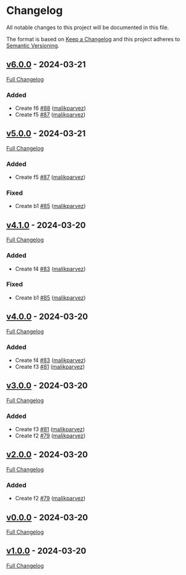 <!-- markdownlint-disable MD024 -->
# Changelog

All notable changes to this project will be documented in this file.

The format is based on [Keep a Changelog](http://keepachangelog.com/en/1.0.0/) and this project adheres to [Semantic Versioning](http://semver.org).

## [v6.0.0](https://github.com/malikparvez/branching_strategy/tree/v6.0.0) - 2024-03-21

[Full Changelog](https://github.com/malikparvez/branching_strategy/compare/v5.0.0...v6.0.0)

### Added

- Create f6 [#88](https://github.com/malikparvez/branching_strategy/pull/88) ([malikparvez](https://github.com/malikparvez))
- Create f5 [#87](https://github.com/malikparvez/branching_strategy/pull/87) ([malikparvez](https://github.com/malikparvez))

## [v5.0.0](https://github.com/malikparvez/branching_strategy/tree/v5.0.0) - 2024-03-21

[Full Changelog](https://github.com/malikparvez/branching_strategy/compare/v4.1.0...v5.0.0)

### Added

- Create f5 [#87](https://github.com/malikparvez/branching_strategy/pull/87) ([malikparvez](https://github.com/malikparvez))

### Fixed

- Create b1 [#85](https://github.com/malikparvez/branching_strategy/pull/85) ([malikparvez](https://github.com/malikparvez))

## [v4.1.0](https://github.com/malikparvez/branching_strategy/tree/v4.1.0) - 2024-03-20

[Full Changelog](https://github.com/malikparvez/branching_strategy/compare/v4.0.0...v4.1.0)

### Added

- Create f4 [#83](https://github.com/malikparvez/branching_strategy/pull/83) ([malikparvez](https://github.com/malikparvez))

### Fixed

- Create b1 [#85](https://github.com/malikparvez/branching_strategy/pull/85) ([malikparvez](https://github.com/malikparvez))

## [v4.0.0](https://github.com/malikparvez/branching_strategy/tree/v4.0.0) - 2024-03-20

[Full Changelog](https://github.com/malikparvez/branching_strategy/compare/v3.0.0...v4.0.0)

### Added

- Create f4 [#83](https://github.com/malikparvez/branching_strategy/pull/83) ([malikparvez](https://github.com/malikparvez))
- Create f3 [#81](https://github.com/malikparvez/branching_strategy/pull/81) ([malikparvez](https://github.com/malikparvez))

## [v3.0.0](https://github.com/malikparvez/branching_strategy/tree/v3.0.0) - 2024-03-20

[Full Changelog](https://github.com/malikparvez/branching_strategy/compare/v2.0.0...v3.0.0)

### Added

- Create f3 [#81](https://github.com/malikparvez/branching_strategy/pull/81) ([malikparvez](https://github.com/malikparvez))
- Create f2 [#79](https://github.com/malikparvez/branching_strategy/pull/79) ([malikparvez](https://github.com/malikparvez))

## [v2.0.0](https://github.com/malikparvez/branching_strategy/tree/v2.0.0) - 2024-03-20

[Full Changelog](https://github.com/malikparvez/branching_strategy/compare/v0.0.0...v2.0.0)

### Added

- Create f2 [#79](https://github.com/malikparvez/branching_strategy/pull/79) ([malikparvez](https://github.com/malikparvez))

## [v0.0.0](https://github.com/malikparvez/branching_strategy/tree/v0.0.0) - 2024-03-20

[Full Changelog](https://github.com/malikparvez/branching_strategy/compare/v1.0.0...v0.0.0)

## [v1.0.0](https://github.com/malikparvez/branching_strategy/tree/v1.0.0) - 2024-03-20

[Full Changelog](https://github.com/malikparvez/branching_strategy/compare/87e839cd322c114e4a9494895a3289507c9cc86d...v1.0.0)

